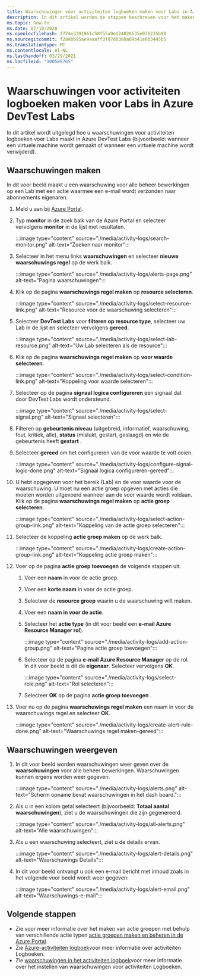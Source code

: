 ```yaml
---
title: Waarschuwingen voor activiteiten logboeken maken voor Labs in Azure DevTest Labs
description: In dit artikel worden de stappen beschreven voor het maken van waarschuwingen voor het activiteiten logboek voor Lab in Azure DevTest Labs.
ms.topic: how-to
ms.date: 07/10/2020
ms.openlocfilehash: f774e3291961c58f55a9ed24026535e076235b98
ms.sourcegitcommit: f28ebb95ae9aaaff3f87d8388a09b41e0b3445b5
ms.translationtype: MT
ms.contentlocale: nl-NL
ms.lasthandoff: 03/29/2021
ms.locfileid: "100588765"
---
```

# <a name="create-activity-log-alerts-for-labs-in-azure-devtest-labs"></a>Waarschuwingen voor activiteiten logboeken maken voor Labs in Azure DevTest Labs
In dit artikel wordt uitgelegd hoe u waarschuwingen voor activiteiten logboeken voor Labs maakt in Azure DevTest Labs (bijvoorbeeld: wanneer een virtuele machine wordt gemaakt of wanneer een virtuele machine wordt verwijderd).

## <a name="create-alerts"></a>Waarschuwingen maken
In dit voor beeld maakt u een waarschuwing voor alle beheer bewerkingen op een Lab met een actie waarmee een e-mail wordt verzonden naar abonnements eigenaren. 

1. Meld u aan bij [Azure Portal](https://portal.azure.com).
1. Typ **monitor** in de zoek balk van de Azure Portal en selecteer vervolgens **monitor** in de lijst met resultaten. 

    :::image type="content" source="./media/activity-logs/search-monitor.png" alt-text="Zoeken naar monitor":::        
1. Selecteer in het menu links **waarschuwingen** en selecteer **nieuwe waarschuwings regel** op de werk balk. 

    :::image type="content" source="./media/activity-logs/alerts-page.png" alt-text="Pagina waarschuwingen":::    
1. Klik op de pagina **waarschuwings regel maken** op **resource selecteren**. 

    :::image type="content" source="./media/activity-logs/select-resource-link.png" alt-text="Resource voor de waarschuwing selecteren":::        
1. Selecteer **DevTest Labs** voor **filteren op resource type**, selecteer uw Lab in de lijst en selecteer vervolgens **gereed**.

    :::image type="content" source="./media/activity-logs/select-lab-resource.png" alt-text="Uw Lab selecteren als de resource":::
1. Klik op de pagina **waarschuwings regel maken** op **voor waarde selecteren**. 

    :::image type="content" source="./media/activity-logs/select-condition-link.png" alt-text="Koppeling voor waarde selecteren":::    
1. Selecteer op de pagina **signaal logica configureren** een signaal dat door DevTest Labs wordt ondersteund. 

    :::image type="content" source="./media/activity-logs/select-signal.png" alt-text="Signaal selecteren":::
1. Filteren op **gebeurtenis niveau** (uitgebreid, informatief, waarschuwing, fout, kritiek, alle), **status** (mislukt, gestart, geslaagd) en wie de gebeurtenis heeft **gestart** . 
1. Selecteer **gereed** om het configureren van de voor waarde te volt ooien. 

    :::image type="content" source="./media/activity-logs/configure-signal-logic-done.png" alt-text="Signaal logica configureren-gereed":::
1. U hebt opgegeven voor het bereik (Lab) en de voor waarde voor de waarschuwing. U moet nu een actie groep opgeven met acties die moeten worden uitgevoerd wanneer aan de voor waarde wordt voldaan. Klik op de pagina **waarschuwings regel maken** op **actie groep selecteren**. 

    :::image type="content" source="./media/activity-logs/select-action-group-link.png" alt-text="Koppeling van de actie groep selecteren":::
1. Selecteer de koppeling **actie groep maken** op de werk balk. 

    :::image type="content" source="./media/activity-logs/create-action-group-link.png" alt-text="Koppeling actie groep maken":::
1. Voer op de pagina **actie groep toevoegen** de volgende stappen uit:
    1. Voer een **naam** in voor de actie groep.
    1. Voer een **korte naam** in voor de actie groep. 
    1. Selecteer de **resource groep** waarin u de waarschuwing wilt maken. 
    1. Voer een **naam in voor de actie**. 
    1. Selecteer het **actie type** (in dit voor beeld een **e-mail Azure Resource Manager rol**). 

        :::image type="content" source="./media/activity-logs/add-action-group.png" alt-text="Pagina actie groep toevoegen":::
    1. Selecteer op de pagina **e-mail Azure Resource Manager** op de rol. In dit voor beeld is dit de **eigenaar**. Selecteer vervolgens **OK**. 

        :::image type="content" source="./media/activity-logs/select-role.png" alt-text="Rol selecteren":::            
    1. Selecteer **OK** op de pagina **actie groep toevoegen** . 
1. Voer nu op de pagina **waarschuwings regel maken** een naam in voor de waarschuwings regel en selecteer **OK**. 

    :::image type="content" source="./media/activity-logs/create-alert-rule-done.png" alt-text="Waarschuwings regel maken-gereed":::

## <a name="view-alerts"></a>Waarschuwingen weergeven 
1. In dit voor beeld worden waarschuwingen weer geven over de **waarschuwingen** voor alle beheer bewerkingen. Waarschuwingen kunnen ergens worden weer gegeven. 

    :::image type="content" source="./media/activity-logs/alerts.png" alt-text="Scherm opname bevat waarschuwingen in het dash board.":::
1. Als u in een kolom getal selecteert (bijvoorbeeld: **Totaal aantal waarschuwingen**), ziet u de waarschuwingen die zijn gegenereerd. 

    :::image type="content" source="./media/activity-logs/all-alerts.png" alt-text="Alle waarschuwingen":::
1. Als u een waarschuwing selecteert, ziet u de details ervan. 

    :::image type="content" source="./media/activity-logs/alert-details.png" alt-text="Waarschuwings Details":::
1. In dit voor beeld ontvangt u ook een e-mail bericht met inhoud zoals in het volgende voor beeld wordt weer gegeven: 

    :::image type="content" source="./media/activity-logs/alert-email.png" alt-text="Waarschuwings-e-mail":::

## <a name="next-steps"></a>Volgende stappen
- Zie voor meer informatie over het maken van actie groepen met behulp van verschillende actie typen [actie groepen maken en beheren in de Azure Portal](../azure-monitor/alerts/action-groups.md).
- Zie  [Azure-activiteiten logboek](../azure-monitor/essentials/activity-log.md)voor meer informatie over activiteiten Logboeken.
- Zie [waarschuwingen in het activiteiten logboek](../azure-monitor/alerts/activity-log-alerts.md)voor meer informatie over het instellen van waarschuwingen voor activiteiten Logboeken.

